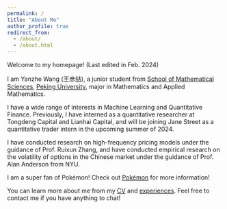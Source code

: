```yaml
---
permalink: /
title: "About Me"
author_profile: true
redirect_from: 
  - /about/
  - /about.html
---
```


Welcome to my homepage! (Last edited in Feb. 2024)

I am Yanzhe Wang (王彦喆), a junior student from [School of Mathematical Sciences](https://www.math.pku.edu.cn), [Peking University](https://pku.edu.cn), major in Mathematics and Applied Mathematics.

I have a wide range of interests in Machine Learning and Quantitative Finance. Previously, I have interned as a quantitative researcher at Tongdeng Capital and Lianhai Capital, and will be joining Jane Street as a quantitative trader intern in the upcoming summer of 2024. 

I have conducted research on high-frequency pricing models under the guidance of Prof. Ruixun Zhang, and have conducted empirical research on the volatility of options in the Chinese market under the guidance of Prof. Alan Anderson from NYU.

I am a super fan of Pokémon! Check out [Pokémon](https://iceleafzzz.github.io/pokemon) for more information!

You can learn more about me from my [CV](https://iceleafzzz.github.io/cv) and [experiences](https://iceleafzzz.github.io/experiences). Feel free to contact me if you have anything to chat!

